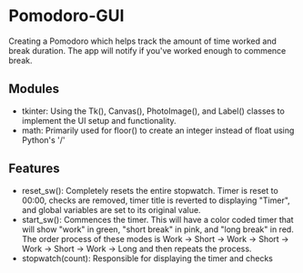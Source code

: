 # Pomodoro-GUI
Creating a Pomodoro which helps track the amount of time worked and break duration. The app will notify if you've worked enough to commence break.

## Modules
- tkinter: Using the Tk(), Canvas(), PhotoImage(), and Label() classes to implement the UI setup and functionality.
- math: Primarily used for floor() to create an integer instead of float using Python's '/'

## Features
- reset_sw(): Completely resets the entire stopwatch. Timer is reset to 00:00, checks are removed, timer title is reverted to displaying "Timer", and global variables are set to its original value.
- start_sw(): Commences the timer. This will have a color coded timer that will show "work" in green, "short break" in pink, and "long break" in red. The order process of these modes is Work -> Short -> Work -> Short -> Work -> Short -> Work -> Long and then repeats the process.
- stopwatch(count): Responsible for displaying the timer and checks
